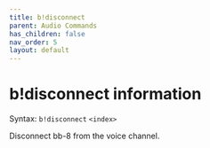 ```yaml
---
title: b!disconnect
parent: Audio Commands
has_children: false
nav_order: 5
layout: default
---
```


# b!disconnect information
Syntax: `b!disconnect` `<index>`

Disconnect bb-8 from the voice channel.